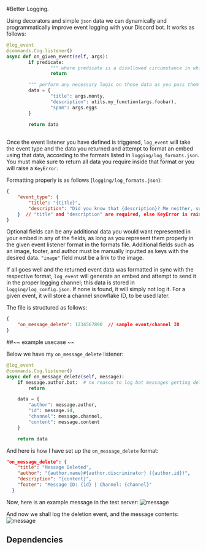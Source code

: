 #Better Logging.

Using decorators and simple `json` data we can dynamically and programmatically improve event logging with your Discord bot. It works as follows:

```py
@log_event
@commands.Cog.listener()
async def on_given_event(self, args):
		if predicate:
				""" where predicate is a disallowed circumstance in which you do not want logging to occur; this will return None, allowing the log_event to exit without logging. """
				return

		""" perform any necessary logic on these data as you pass them to the data dict, as no preferential logic should be performed later in the log_event function. """
		data = {
				"title": args.monty,
				"description": utils.my_function(args.foobar),
				"spam": args.eggs
		}
		
		return data
		
```

Once the event listener you have defined is triggered, `log_event` will take the event type and the data you returned and attempt to format an embed using that data, according to the formats listed in `logging/log_formats.json`. You must make sure to return all data you require inside that format or you will raise a `KeyError`. 

Formatting properly is as follows (`logging/log_formats.json`):
```json
{
	"event_type": {
		"title": "{title}",
		"description": "Did you know that {description}? Me neither, supposedly {spam.x} is a good alternative!"
	}  // "title" and "description" are required, else KeyError is raised.
}
```
Optional fields can be any additional data you would want represented in your embed in any of the fields, as long as you represent them properly in the given event listener format in the formats file. Additional fields such as an image, footer, and author must be manually inputted as keys with the desired data. `"image"` field must be a link to the image.

If all goes well and the returned event data was formatted in sync with the respective format, `log_event` will generate an embed and attempt to send it in the proper logging channel; this data is stored in `logging/log_config.json`. If none is found, it will simply not log it. For a given event, it will store a channel snowflake ID, to be used later.

The file is structured as follows:
```json
{
	"on_message_delete": 1234567890  // sample event/channel ID
}
```

##~~ example usecase ~~

Below we have my `on_message_delete` listener:
```py
@log_event
@commands.Cog.listener()
async def on_message_delete(self, message):
    if message.author.bot:  # no reason to log bot messages getting deleted.
        return

    data = {
        "author": message.author,
        "id": message.id,
        "channel": message.channel,
        "content": message.content
    }

    return data
```

And here is how I have set up the `on_message_delete` format:
```json
"on_message_delete": {
    "title": "Message Deleted",
    "author": "{author.name}#{author.discriminator} ({author.id})",
    "description": "{content}",
    "footer": "Message ID: {id} | Channel: {channel}"
  }
```
Now, here is an example message in the test server:
![message](https://media.discordapp.net/attachments/789533464235212861/789690244743168011/unknown.png "boy I sure hope the mods don't see this lmao")

And now we shall log the deletion event, and the message contents:
![message](https://media.discordapp.net/attachments/789533464235212861/789693814771417088/unknown.png "logged message")

## Dependencies


